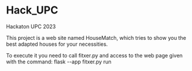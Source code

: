 # Hack_UPC
Hackaton UPC 2023

This project is a web site named HouseMatch, which tries to show you the best adapted houses for your necessities.

To execute it you need to call fitxer.py and access to the web page given with the command: flask --app fitxer.py run  

